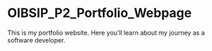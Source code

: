 # OIBSIP_P2_Portfolio_Webpage
This is my portfolio website. Here you’ll learn about my journey as a software developer.
